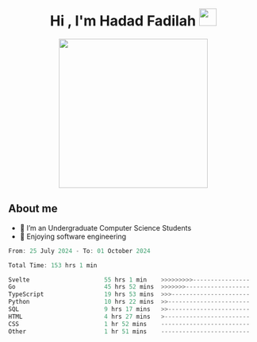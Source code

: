 <h1 align="center">Hi , I'm Hadad Fadilah <img src="https://media.giphy.com/media/hvRJCLFzcasrR4ia7z/giphy.gif" width="35"></h1>

<p align="center">
<img src="https://media.tenor.com/78dNivDemDAAAAAi/speech-bubble-venti.gif" width="300"/>    
</p>


##  About me
- 🔭 I’m an Undergraduate Computer Science Students
- 🌱 Enjoying software engineering

<!--START_SECTION:waka-->

```go
From: 25 July 2024 - To: 01 October 2024

Total Time: 153 hrs 1 min

Svelte                     55 hrs 1 min    >>>>>>>>>----------------   35.52 %
Go                         45 hrs 52 mins  >>>>>>>------------------   29.62 %
TypeScript                 19 hrs 53 mins  >>>----------------------   12.84 %
Python                     10 hrs 22 mins  >>-----------------------   06.70 %
SQL                        9 hrs 17 mins   >>-----------------------   06.00 %
HTML                       4 hrs 27 mins   >------------------------   02.87 %
CSS                        1 hr 52 mins    -------------------------   01.21 %
Other                      1 hr 51 mins    -------------------------   01.20 %
```

<!--END_SECTION:waka-->




<!--
**Fadil-Tao/Fadil-Tao** is a ✨ _special_ ✨ repository because its `README.md` (this file) appears on your GitHub profile.


